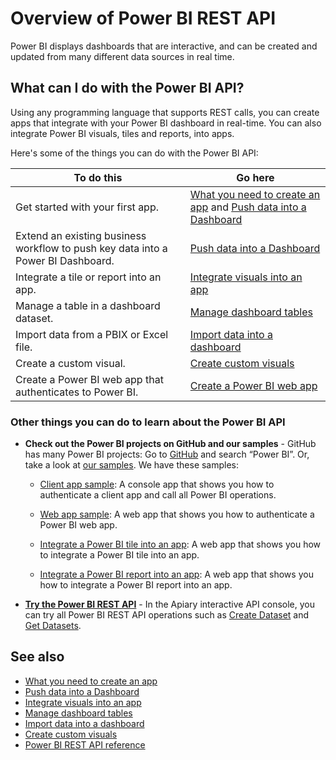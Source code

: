 ﻿<properties
   pageTitle="Overview of Power BI REST API"
   description="Overview of Power BI REST API"
   services="powerbi"
   documentationCenter=""
   authors="dvana"
   manager="mblythe"
   editor=""
   tags=""/>

<tags
   ms.service="powerbi"
   ms.devlang="NA"
   ms.topic="article"
   ms.tgt_pltfrm="NA"
   ms.workload="powerbi"
   ms.date="02/11/2016"
   ms.author="derrickv"/>

# Overview of Power BI REST API

Power BI displays dashboards that are interactive, and can be created and updated from many different data sources in real time.

## What can I do with the Power BI API?

Using any programming language that supports REST calls, you can create apps that integrate with your Power BI dashboard in real-time. You can also integrate Power BI visuals, tiles and reports, into apps.

Here's some of the things you can do with the Power BI API:

|**To do this**| **Go here**
|---|---
|Get started with your first app.| [What you need to create an app](powerbi-developer-steps-to-create-a-power-bi-app.md) and [Push data into a Dashboard](powerbi-developer-push-data-into-a-dashboard.md)
|Extend an existing business workflow to push key data into a Power BI Dashboard. |[Push data into a Dashboard](powerbi-developer-push-data-into-a-dashboard.md)
|Integrate a tile or report into an app.|[Integrate visuals into an app](powerbi-developer-integrate-a-power-bi-tile-or-report.md)
|Manage a table in a dashboard dataset.|[Manage dashboard tables](powerbi-developer-manage-dashboard-tables.md)
|Import data from a PBIX or Excel file.| [Import data into a dashboard](powerbi-developer-import-data-into-a-dashboard.md)
|Create a custom visual.| [ Create custom visuals](powerbi-custom-visuals-create-for-the-gallery.md)
|Create a Power BI web app that authenticates to Power BI.|[Create a Power BI web app](powerbi-developer-create-power-bi-web-app.md)

### Other things you can do to learn about the Power BI API

- **Check out the Power BI projects on GitHub and our samples** - GitHub has many Power BI projects: Go to [GitHub](https://github.com/search?utf8=%E2%9C%93&q=Power+BI) and search “Power BI”. Or, take a look at [our samples](http://go.microsoft.com/fwlink/?LinkId=618971). We have these samples:
	- [Client app sample](https://msdn.microsoft.com/library/mt186159.aspx): A console app that shows you how to authenticate a client app and call all Power BI operations.
	- [Web app sample](https://msdn.microsoft.com/library/mt186158.aspx): A web app that shows you how to authenticate a Power BI web app.

  - [Integrate a Power BI tile into an app](https://msdn.microsoft.com/library/mt576402.aspx): A web app that shows you how to integrate a Power BI tile into an app.
  - [Integrate a Power BI report into an app](https://msdn.microsoft.com/library/mt631357.aspx): A web app that shows you how to integrate a Power BI report into an app.


- [**Try the Power BI REST API**](http://docs.powerbi.apiary.io/) -
In the Apiary interactive API console, you can try all Power BI REST API operations such as [Create Dataset](https://msdn.microsoft.com/library/mt203562.aspx) and [Get Datasets](https://msdn.microsoft.com/library/mt203567.aspx).

## See also
- [What you need to create an app](powerbi-developer-steps-to-create-a-power-bi-app.md)
- [Push data into a Dashboard](powerbi-developer-push-data-into-a-dashboard.md)
- [Integrate visuals into an app](powerbi-developer-integrate-a-power-bi-tile-or-report.md)
- [Manage dashboard tables](powerbi-developer-manage-dashboard-tables.md)
- [Import data into a dashboard](powerbi-developer-import-data-into-a-dashboard.md)
- [ Create custom visuals](powerbi-custom-visuals-create-for-the-gallery.md)
- [Power BI REST API reference](https://msdn.microsoft.com/library/mt147898.aspx)
